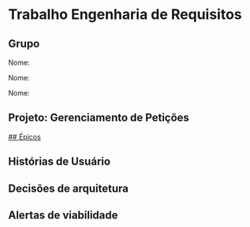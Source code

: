 # Trabalho Engenharia de Requisitos

## Grupo

Nome:

Nome:

Nome:

## Projeto: Gerenciamento de Petições

[## Épicos](pos-catolica/milestones)

## Histórias de Usuário

## Decisões de arquitetura

## Alertas de viabilidade



